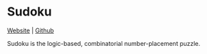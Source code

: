 # Sudoku

[Website][website] | [Github][github]

[website]: https://sudoku.cyclic.app/
[github]: https://github.com/r0b-1n/sudoku-web

Sudoku is the logic-based, combinatorial number-placement puzzle.



